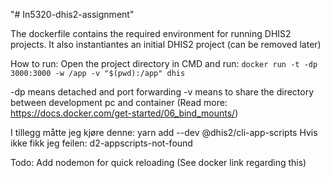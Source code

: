 "# In5320-dhis2-assignment" 


The dockerfile contains the required environment for running DHIS2 projects. It also instantiantes
an initial DHIS2 project (can be removed later)

How to run:
Open the project directory in CMD and run:
``
docker run -t -dp 3000:3000 -w /app -v "$(pwd):/app" dhis
``

-dp means detached and port forwarding
-v means to share the directory between development pc and container (Read more: https://docs.docker.com/get-started/06_bind_mounts/)



I tillegg måtte jeg kjøre denne:
yarn add --dev @dhis2/cli-app-scripts
Hvis ikke fikk jeg feilen:
d2-appscripts-not-found


Todo:
Add nodemon for quick reloading (See docker link regarding this)